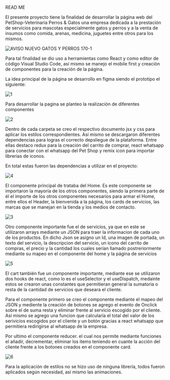 
READ ME

El presente proyecto tiene la finalidad de desarrollar la página web del PetShop-Veterinaria Perros & Gatos una empresa dedicada a la prestación de servicios para mascotas especialmente gatos y perros y a la venta de insumos como comida, arenas, medicina, juguetes entre otros para los mismos. 

![AVISO NUEVO GATOS Y PERROS 170-1](https://user-images.githubusercontent.com/107644961/210124257-60642d6b-e7bd-4229-9318-2f6130022647.png)

Para tal finalidad se dio uso a herramientas como React y como editor de código Visual Studio Code, así mismo se manejo el mobile first y creación de componentes para la creación de la página.

La idea principal de la página se desarrollo en figma siendo el prototipo el siguiente:

![1](https://user-images.githubusercontent.com/107644961/210124393-07398bb5-af91-4ae0-b9f0-2e6ac8893add.png)

Para desarrollar la pagina se planteo la realización de diferentes componentes 

![2](https://user-images.githubusercontent.com/107644961/210124485-868cfa90-7933-44aa-a8d1-644836c11aa1.png)

Dentro de cada carpeta se creo el respectivo documento jsx y css para aplicar los estilos correspondientes.
Así mismo se descargaron diferentes dependencias para logras el correcto depsliegue de la plataforma. Entre ellas destaco redux para la creación del carrito de comprar, react whatsapp para conectar con el whatsapp del Pet Shop y remix icon para importar librerias de iconos.

En total estas fueron las dependencias a utilizar en el proyecto:

![4](https://user-images.githubusercontent.com/107644961/210124577-d357e679-022d-4486-8c34-59df74f6e484.png)

El componente principal de trataba del Home.
Es este componente se importaron la mayoría de los otros componentes, siendo la primera parte de él el importe de los otros componentes necesarios para armar el Home, entre ellos el Header, la bienvenida a la página, los cards de servicios, las marcas que se manejan en la tienda y los medios de contacto.

![3](https://user-images.githubusercontent.com/107644961/210124521-a23cba4f-0513-4349-a38e-c84ef105846d.png)

Otro componente importante fue el de servicios, ya que en este se utilizaron arrays mediante un JSON para traer la informacion de cada uno de los productos.  En dicho Json se asigno un Id, una imagen de portada, un texto del servicio, la descripcion del servicio, un icono del carrito de compras, el precio y la cantidad los cuales serían llamado postreriormente mediante su mapeo en el componente del home y la página de servicios

![5](https://user-images.githubusercontent.com/107644961/210124764-0db8a5a7-d50f-4960-a470-f88501418307.png)

El cart también fue un componente importante, mediante ese se utilizaron dos hooks de react, como lo es el useSelector y el useDispatch, medainte estos se crearon unas constantes que permitieran general la sumatoria o resta de la cantidad de servicios que deseara el cliente.

Para el componente primero se  creo el componente mediante el mapeo del JSON y mediente la creación de botones se agrego el evento de Onclick sobre el de suma resta y eliminar frente al servicio escogido por el cliente. Así mismo se agrego una funcion que calcularía el total del valor de los serivicios escogidos por el cliente y un botón gracias a react whatsapp que permitiera redirigirse al whatsapp de la empresa. 


Por ultimo el componente reducer. el cual nos permite mediante funciones el añadir, decrementar, eliminar los items teniendo en cuante la acción del cliente frente a los botones creados en el componente card.

![6](https://user-images.githubusercontent.com/107644961/210125331-a3a2cf77-ccf5-4acd-a15f-ae6bd9b75c00.png)

Para la aplicación de estilos no se hizo uso de ninguna librería, todos fueron aplicados según necesidad, así mismo las animaciones.
